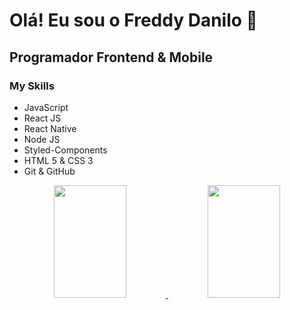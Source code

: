 # Olá! Eu sou o Freddy Danilo 👋
## Programador Frontend & Mobile
### My Skills
<ul>
  <li>JavaScript</li>
  <li>React JS</li>
  <li>React Native</li>
  <li>Node JS</li>
  <li>Styled-Components</li>
  <li>HTML 5 & CSS 3</li>
  <li>Git & GitHub</li>
</ul>

<div align="center" display="inline-block">
  <a href="https://github.com/freddydanilo">
  <img height="180em" width="48%" src="https://github-readme-stats.vercel.app/api?username=freddydanilo&show_icons=true&theme=dracula&include_all_commits=true&count_private=true"/>    
  <img height="180em"  width="48%"  src="https://github-readme-stats.vercel.app/api/top-langs/?username=freddydanilo&layout=compact&langs_count=7&theme=dracula"/>
</div>
